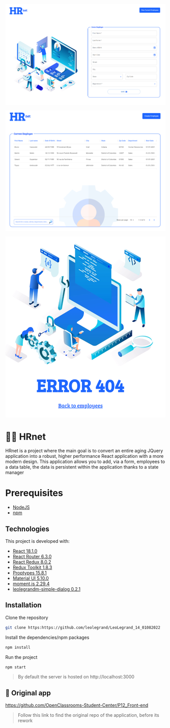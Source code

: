 ![leolegrandm-simple-dialog's example](./readme.png "leolegrandm-simple-dialog's example")

![leolegrandm-simple-dialog's example](./readme2.png "leolegrandm-simple-dialog's example")

![leolegrandm-simple-dialog's example](./readme3.png "leolegrandm-simple-dialog's example")

# 🧑‍💻 HRnet

HRnet is a project where the main goal is to convert an entire aging JQuery application into a robust, higher performance React application with a more modern design.
This application allows you to add, via a form, employees to a data table, the data is persistent within the application thanks to a state manager

# Prerequisites

- [NodeJS](https://nodejs.org/en/)
- [npm](https://www.npmjs.com/)

## Technologies

This project is developed with:

- [React 18.1.0](https://fr.reactjs.org/)
- [React Router 6.3.0](https://reactrouter.com/)
- [React Redux 8.0.2](https://reactrouter.com/)
- [Redux Toolkit 1.8.3](https://redux-toolkit.js.org/)
- [Proptypes 15.8.1](https://www.npmjs.com/package/prop-types)
- [Material UI 5.10.0](https://mui.com/material-ui/)
- [moment.js 2.29.4](https://momentjs.com/)
- [leolegrandm-simple-dialog 0.2.1](https://github.com/leolegrand/leolegrandm-simple-dialog)

## Installation

Clone the repository

```sh
git clone https:https://github.com/leolegrand/LeoLegrand_14_01082022
```

Install the dependencies/npm packages

```sh
npm install
```

Run the project

```sh
npm start
```

> By default the server is hosted on http://localhost:3000

## 🔗 Original app

https://github.com/OpenClassrooms-Student-Center/P12_Front-end

> Follow this link to find the original repo of the application, before its rework
